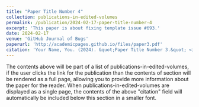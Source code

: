 ```yaml
---
title: "Paper Title Number 4"
collection: publications-in-edited-volumes
permalink: /publication/2024-02-17-paper-title-number-4
excerpt: 'This paper is about fixing template issue #693.'
date: 2024-02-17
venue: 'GitHub Journal of Bugs'
paperurl: 'http://academicpages.github.io/files/paper3.pdf'
citation: 'Your Name, You. (2024). &quot;Paper Title Number 3.&quot; <i>GitHub Journal of Bugs</i>. 1(3).'
---
```


The contents above will be part of a list of publications-in-edited-volumes, if the user clicks the link for the publication than the contents of section will be rendered as a full page, allowing you to provide more information about the paper for the reader. When publications-in-edited-volumes are displayed as a single page, the contents of the above "citation" field will automatically be included below this section in a smaller font.
